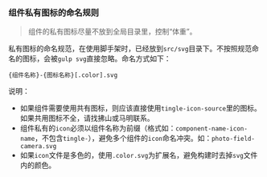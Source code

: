 ### 组件私有图标的命名规则

> 组件的私有图标尽量不放到全局目录里，控制“体重”。

私有图标的命名规范，在使用脚手架时，已经放到`src/svg`目录下。不按照规范命名的图标，会被`gulp svg`直接忽略。命名方式如下：

```
{组件名称}-{图标名称}[.color].svg
```

说明：

* 如果组件需要使用共有图标，则应该直接使用`tingle-icon-source`里的图标。如果共用图标不全，请找拂山或马明联系。
* 组件私有的`icon`必须以组件名称为前缀（格式如：`component-name-icon-name`，不包含`tingle-`），避免多个组件的`icon`命名冲突。如：`photo-field-camera.svg`
* 如果`icon`文件是多色的，使用`.color.svg`为扩展名，避免构建时去掉`svg`文件内的颜色。

